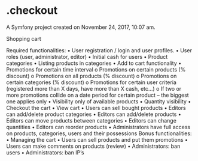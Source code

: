 .checkout
=========

A Symfony project created on November 24, 2017, 10:07 am.

Shopping cart

Required functionalities:
	•	User registration / login and user profiles.
	•	User roles (user, administrator, editor)
	•	Initial cash for users
	•	Product categories
	•	Listing products in categories
	•	Add to cart functionality
	•	Promotions for certain time interval
		o	Promotions on certain products (% discount)
		o	Promotions on all products (% discount) 
		o	Promotions on certain categories (% discount)
		o	Promotions for certain user criteria (registered more than X days, have more than X cash, etc…)
		o	If two or more promotions collide on a date period for certain product – the biggest one applies only
	•	Visibility only of available products
	•	Quantity visibility
	•	Checkout the cart
	•	View cart
	•	Users can sell bought products
	•	Editors can add/delete product categories
	•	Editors can add/delete products
	•	Editors can move products between categories
	•	Editors can change quantities
	•	Editors can reorder products
	•	Administrators have full access on products, categories, users and their possessions
Bonus functionalities:
	•	Managing the cart
	•	Users can sell products and put them promotions
	•	Users can make comments on products (review)
	•	Administrators: ban users
	•	Administrators: ban IP’s
